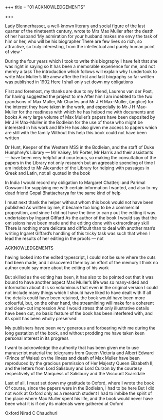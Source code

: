 +++
title = "01 ACKNOWLEDGEMENTS"

+++


Lady Blennerhasset, a well-known literary and social figure of the last quarter of the nineteenth century, wrote to Mrs Max Muller after the death of her husband ‘My admiration for your husband makes me envy the task of him or her, who will be his biographer There are few lives so rich, so attractive, so truly interesting, from the intellectual and purely human point of view ’ 

During the four years which I took to write this biography I have felt that she was right in saying so It has been a memorable experience for me, and not merely a task The introduction which follows will explain why I undertook to write Max Muller’s life anew after the first and last biography so far written was published in 1902 Here I shall only set down my obligations 

First and foremost, my thanks are due to my friend, Laurens van der Post, for having suggested the project to me After him I am indebted to the two grandsons of Max Muller, Mr Charles and Mr J H Max-Muller, (anglice) for the interest they have taken in the work, and especially to Mr J H Max-Muller for the readiness with which he has helped me with documents and books A very large volume of Max Muller’s papers have been deposited by Mr J H Max-Muller in the Bodleian for the use of those who might be interested in his work and life He has also given me access to papers which are still with the family Without this help this book could not have been written 

Dr Hunt, Keeper of the Western MSS in the Bodleian, and the staff of Duke Humphrey’s Library — Mr Vaisey, Mr Porter, Mr Harris and their assistants — have been very helpful and courteous, so making the consultation of the papers in the Library not only research but an agreeable spending of time I am indebted to Mr Alexander of the Library for helping with passages in Greek and Latin, not all quoted in the book 

In India I would record my obligation to Margaret Chatterji and Parimal Goswami for supplying me with certain information I wanted, and also to my dead friend Gopal Bhattacharya for the same kind of help 

I must next thank the helper without whom this book would not have been published As written by me, it became too long to be a commercial proposition, and since I did not have the time to carry out the editing it was undertaken by Ingaret Giffard As the author of the book I would say that the omissions have been made and the editing done with extraordinary skill There is nothing more delicate and difficult than to deal with another man’s writing Ingaret Giffard’s handling of this tricky task was such that when I lead the results of her editing in the proofs — not 



ACKNOWLEDGEMENTS 


having looked into the edited typescript, I could not be sure where the cuts had been made, and I discovered them by an effort of the memory I think no author could say more about the editing of his work 

But skilled as the editing has been, it has also to be pointed out that it was bound to have another aspect Max Muller’s life was so many-sided and information about it is so voluminous that even in the original version I could not include many things which I should have liked to have dealt with If all the details could have been retained, the book would have been more colourful, but, on the other hand, the streamlining will make for a coherent and clean-cut impression And I would stress that only illustrative details have been cut, no basic feature of the book has been interfered with, and its spirit has been wholly preserved 

My publishers have been very generous and forbearing with me during the long gestation of the book, and without prodding me have taken keen personal mterest in its progress 

I want to acknowledge the authority that has been given me to use manuscript material the telegrams from Queen Victoria and Albert Edward (Prince of Wales) on the illness and death of Max Muller have been reproduced by the gracious permission of Her Majesty Queen Elizabeth II, and the letters from Lord Salisbury and Lord Curzon by the courtesy respectively of the Marquess of Salisbury and the Viscount Scarsdale 

Last of all, I must set down my gratitude to Oxford, where I wrote the book Of course, since the papers were in the Bodleian, I had to be here But I did not work at Oxford only as a research student I had to imbibe the spirit of the place where Max Muller spent his life, and the book would never have been what it is if only its materials were gathered at Oxford 

Oxford Nirad C Chaudhuri 

